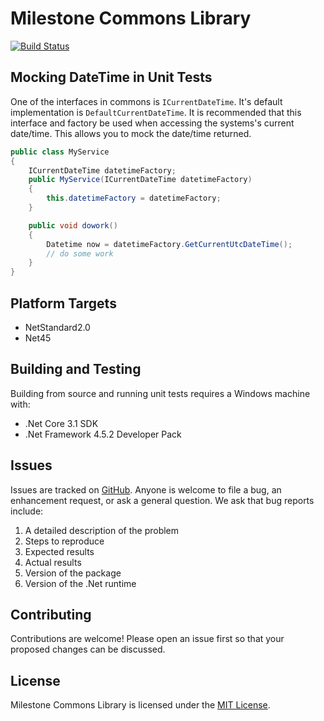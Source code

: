 ﻿# Milestone Commons Library

[![Build Status](https://milestonetg.visualstudio.com/Milestone/_apis/build/status/milestonetg.milestone-library?branchName=master)](https://milestonetg.visualstudio.com/Milestone/_build/latest?definitionId=40&branchName=master)

## Mocking DateTime in Unit Tests

One of the interfaces in commons is `ICurrentDateTime`. It's default implementation is `DefaultCurrentDateTime`.
It is recommended that this interface and factory be used when accessing the systems's current date/time. This allows
you to mock the date/time returned.

``` cs
public class MyService
{
    ICurrentDateTime datetimeFactory;
    public MyService(ICurrentDateTime datetimeFactory)
    {
        this.datetimeFactory = datetimeFactory;
    }

    public void dowork()
    {
        Datetime now = datetimeFactory.GetCurrentUtcDateTime();
        // do some work
    }
}
```

## Platform Targets

- NetStandard2.0
- Net45

## Building and Testing

Building from source and running unit tests requires a Windows machine with:

- .Net Core 3.1 SDK
- .Net Framework 4.5.2 Developer Pack

## Issues

Issues are tracked on [GitHub](https://github.com/milestonetg/milestone-commons/issues). Anyone is welcome to file a bug,
an enhancement request, or ask a general question. We ask that bug reports include:

1. A detailed description of the problem
2. Steps to reproduce
3. Expected results
4. Actual results
5. Version of the package
6. Version of the .Net runtime

## Contributing

Contributions are welcome! Please open an issue first so that your proposed changes can be discussed.

## License

Milestone Commons Library is licensed under the [MIT License](LICENSE).
